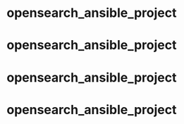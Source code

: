 # opensearch_ansible_project
# opensearch_ansible_project
# opensearch_ansible_project
# opensearch_ansible_project

